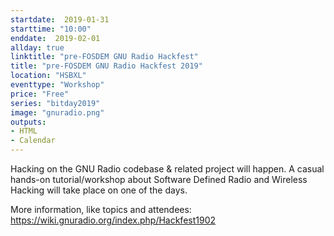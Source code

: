 ```yaml
---
startdate:  2019-01-31
starttime: "10:00"
enddate:  2019-02-01
allday: true
linktitle: "pre-FOSDEM GNU Radio Hackfest"
title: "pre-FOSDEM GNU Radio Hackfest 2019"
location: "HSBXL"
eventtype: "Workshop"
price: "Free"
series: "bitday2019"
image: "gnuradio.png"
outputs: 
- HTML
- Calendar 
--- 
```


Hacking on the GNU Radio codebase & related project will happen.
A casual hands-on tutorial/workshop about Software Defined Radio and 
Wireless Hacking will take place on one of the days.

More information, like topics and attendees:
https://wiki.gnuradio.org/index.php/Hackfest1902